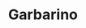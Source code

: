 ---
title: "Garbarino"
url: /ciudad-autonoma-de-buenos-aires/garbarino-avenida-rivadavia-2/
shop: agencia de viajes
---